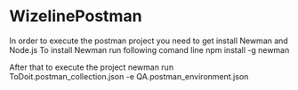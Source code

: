 # WizelinePostman

In order to execute the postman project you need to get install Newman and Node.js
To install Newman run following comand line
npm install -g newman

After that to execute the project 
newman run ToDoit.postman_collection.json -e QA.postman_environment.json

